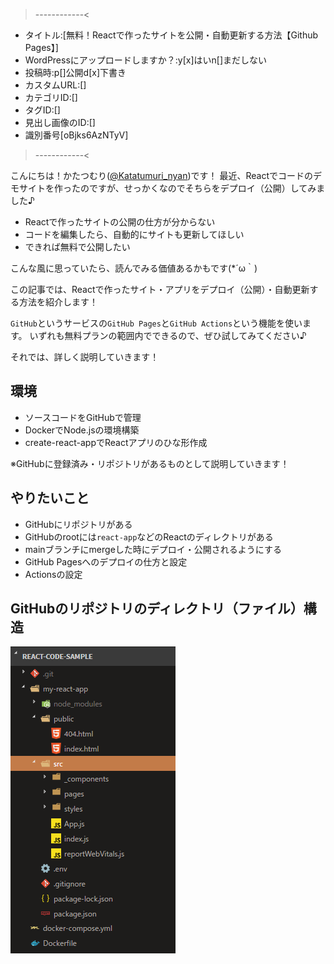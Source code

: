 >------------<
- タイトル:[無料！Reactで作ったサイトを公開・自動更新する方法【Github Pages】]
- WordPressにアップロードしますか？:y[x]はいn[]まだしない
- 投稿時:p[]公開d[x]下書き
- カスタムURL:[]
- カテゴリID:[]
- タグID:[]
- 見出し画像のID:[]
- 識別番号[oBjks6AzNTyV]
>------------<

こんにちは！かたつむり([@Katatumuri_nyan](https://twitter.com/Katatumuri_nyan))です！
最近、Reactでコードのデモサイトを作ったのですが、せっかくなのでそちらをデプロイ（公開）してみました♪

- Reactで作ったサイトの公開の仕方が分からない
- コードを編集したら、自動的にサイトも更新してほしい
- できれば無料で公開したい

こんな風に思っていたら、読んでみる価値あるかもです(*´ω｀)

この記事では、Reactで作ったサイト・アプリをデプロイ（公開）・自動更新する方法を紹介します！

`GitHub`というサービスの`GitHub Pages`と`GitHub Actions`という機能を使います。
いずれも無料プランの範囲内でできるので、ぜひ試してみてください♪

それでは、詳しく説明していきます！


## 環境
- ソースコードをGitHubで管理
- DockerでNode.jsの環境構築
- create-react-appでReactアプリのひな形作成

※GitHubに登録済み・リポジトリがあるものとして説明していきます！

## やりたいこと
- GitHubにリポジトリがある
- GitHubのrootには`react-app`などのReactのディレクトリがある
- mainブランチにmergeした時にデプロイ・公開されるようにする
- GitHub Pagesへのデプロイの仕方と設定
- Actionsの設定

## GitHubのリポジトリのディレクトリ（ファイル）構造
![DirectoryStructure](images/2021/06/DirectoryStructure.png)
